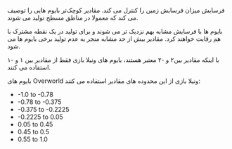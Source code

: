 فرسایش میزان فرسایش زمین را کنترل می کند. مقادیر کوچک‌تر بایوم هایی را توصیف می کند که معمولا در مناطق مسطح تولید می شوند.

بایوم ها با فرسایش مشابه بهم نزدیک تر می شوند و برای تولید در یک نقطه مشترک با هم رقابت خواهند کرد. مقادیر بیش از حد مشابه منجر به عدم تولید برخی بایوم ها می شود.

با اینکه مقادیر بین۲ و -۲ معتبر هستند، بایوم های ونیلا بازی فقط از مقادیر بین ۱ و -۱ استفاده می کنند.

بایوم های Overworld ونیلا بازی از این محدوده های مقادیر استفاده می کنند:

* -1.0 to -0.78
* -0.78 to -0.375
* -0.375 to -0.2225
* -0.2225 to 0.05
* 0.05 to 0.45
* 0.45 to 0.5
* 0.55 to 1.0